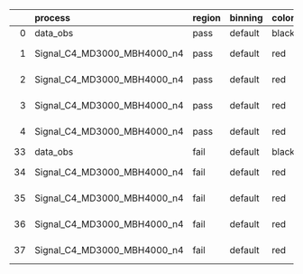 |    | process                     | region   | binning   | color   | process_type   |   scale | variation   | source_filename                                                      | source_histname    | alias                       | title     |   combine_idx |     lnN |   shapes | syst_type   | direction   | variation_alias   |
|---:|:----------------------------|:---------|:----------|:--------|:---------------|--------:|:------------|:---------------------------------------------------------------------|:-------------------|:----------------------------|:----------|--------------:|--------:|---------:|:------------|:------------|:------------------|
|  0 | data_obs                    | pass     | default   | black   | DATA           |       1 | nominal     | ./histograms_for_2DAlphabet_v18//BH_Data.root                        | hpass              | Data                        | Data      |           nan | nan     |      nan | nan         | nan         | nan               |
|  1 | Signal_C4_MD3000_MBH4000_n4 | pass     | default   | red     | SIGNAL         |       1 | lumi        | ./histograms_for_2DAlphabet_v18//BH_Signal_C4_MD3000_MBH4000_n4.root | hpass              | Signal_C4_MD3000_MBH4000_n4 | BH signal |           nan |   1.016 |      nan | lnN         | nan         | nan               |
|  2 | Signal_C4_MD3000_MBH4000_n4 | pass     | default   | red     | SIGNAL         |       1 | SVM         | ./histograms_for_2DAlphabet_v18//BH_Signal_C4_MD3000_MBH4000_n4.root | hpass_SVMsyst_up   | Signal_C4_MD3000_MBH4000_n4 | BH signal |           nan | nan     |        1 | shapes      | Up          | SVMsyst           |
|  3 | Signal_C4_MD3000_MBH4000_n4 | pass     | default   | red     | SIGNAL         |       1 | SVM         | ./histograms_for_2DAlphabet_v18//BH_Signal_C4_MD3000_MBH4000_n4.root | hpass_SVMsyst_down | Signal_C4_MD3000_MBH4000_n4 | BH signal |           nan | nan     |        1 | shapes      | Down        | SVMsyst           |
|  4 | Signal_C4_MD3000_MBH4000_n4 | pass     | default   | red     | SIGNAL         |       1 | nominal     | ./histograms_for_2DAlphabet_v18//BH_Signal_C4_MD3000_MBH4000_n4.root | hpass              | Signal_C4_MD3000_MBH4000_n4 | BH signal |           nan | nan     |      nan | nan         | nan         | nan               |
| 33 | data_obs                    | fail     | default   | black   | DATA           |       1 | nominal     | ./histograms_for_2DAlphabet_v18//BH_Data.root                        | hfail              | Data                        | Data      |           nan | nan     |      nan | nan         | nan         | nan               |
| 34 | Signal_C4_MD3000_MBH4000_n4 | fail     | default   | red     | SIGNAL         |       1 | lumi        | ./histograms_for_2DAlphabet_v18//BH_Signal_C4_MD3000_MBH4000_n4.root | hfail              | Signal_C4_MD3000_MBH4000_n4 | BH signal |           nan |   1.016 |      nan | lnN         | nan         | nan               |
| 35 | Signal_C4_MD3000_MBH4000_n4 | fail     | default   | red     | SIGNAL         |       1 | SVM         | ./histograms_for_2DAlphabet_v18//BH_Signal_C4_MD3000_MBH4000_n4.root | hfail_SVMsyst_up   | Signal_C4_MD3000_MBH4000_n4 | BH signal |           nan | nan     |        1 | shapes      | Up          | SVMsyst           |
| 36 | Signal_C4_MD3000_MBH4000_n4 | fail     | default   | red     | SIGNAL         |       1 | SVM         | ./histograms_for_2DAlphabet_v18//BH_Signal_C4_MD3000_MBH4000_n4.root | hfail_SVMsyst_down | Signal_C4_MD3000_MBH4000_n4 | BH signal |           nan | nan     |        1 | shapes      | Down        | SVMsyst           |
| 37 | Signal_C4_MD3000_MBH4000_n4 | fail     | default   | red     | SIGNAL         |       1 | nominal     | ./histograms_for_2DAlphabet_v18//BH_Signal_C4_MD3000_MBH4000_n4.root | hfail              | Signal_C4_MD3000_MBH4000_n4 | BH signal |           nan | nan     |      nan | nan         | nan         | nan               |